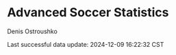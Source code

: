 # Advanced Soccer Statistics
Denis Ostroushko

<!-- gfm -->

Last successful data update: 2024-12-09 16:22:32 CST
